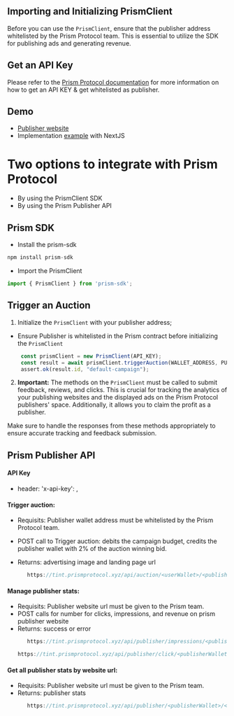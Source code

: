 ## Importing and Initializing PrismClient

Before you can use the `PrismClient`, ensure that the publisher address whitelisted by the Prism Protocol team. This is essential to utilize the SDK for publishing ads and generating revenue.

## Get an API Key
Please refer to the [Prism Protocol documentation](https://github.com/PrismAgents/documentation/wiki/TINT-Home) for more information on how to get an API KEY & get whitelisted as publisher.

## Demo 
- [Publisher website](https://tint.prismprotocol.xyz/client)
- Implementation [example](https://github.com/PrismAgents/advertising-sdk-publisher-demo/blob/main/src/pages/api/route.ts) with NextJS
# Two options to integrate with Prism Protocol
- By using the PrismClient SDK
- By using the Prism Publisher API

## Prism SDK

- Install the prism-sdk
```typescript
npm install prism-sdk
```
- Import the PrismClient
```typescript
import { PrismClient } from 'prism-sdk';
```
## Trigger an Auction

1. Initialize the `PrismClient` with your publisher address;
- Ensure Publisher is whitelisted  in the Prism contract before initializing the `PrismClient`
   ```typescript
    const prismClient = new PrismClient(API_KEY);
    const result = await prismClient.triggerAuction(WALLET_ADDRESS, PUBLISHER_WL_ADDRESS);
    assert.ok(result.id, "default-campaign");
   ```

2. **Important:** The methods on the `PrismClient` must be called to submit feedback, reviews, and clicks. This is crucial for tracking the analytics of your publishing websites and the displayed ads on the Prism Protocol publishers' space. Additionally, it allows you to claim the profit as a publisher.

Make sure to handle the responses from these methods appropriately to ensure accurate tracking and feedback submission.


## Prism Publisher API

#### API Key
  - header: 'x-api-key': <your-api-key>,

#### Trigger auction:
- Requisits: Publisher wallet address must be whitelisted by the Prism Protocol team.
- POST call to Trigger auction: debits the campaign budget, credits the publisher wallet with 2% of the auction winning bid.
- Returns: advertising image and landing page url

   ```typescript
      https://tint.prismprotocol.xyz/api/auction/<userWallet>/<publisherWallet>
   ```
#### Manage publisher stats:
- Requisits: Publisher website url must be given to the Prism team.
- POST calls for number for clicks, impressions, and revenue on prism publisher website
- Returns: success or error
   ```typescript
      https://tint.prismprotocol.xyz/api/publisher/impressions/<publisherWallet>/<websiteUrl>/<auctionWinnerId>
   ```
   ```typescript
   https://tint.prismprotocol.xyz/api/publisher/click/<publisherWallet>/<websiteUrl>/<auctionWinnerId>
   ```

#### Get all publisher stats by website url:
- Requisits: Publisher website url must be given to the Prism team.
- Returns: publisher stats
   ```typescript
      https://tint.prismprotocol.xyz/api/publisher/<publisherWallet>/<websiteUrl>
   ```
